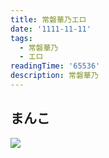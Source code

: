 ```yaml
---
title: 常磐華乃エロ
date: '1111-11-11'
tags:
  - 常磐華乃
  - エロ
readingTime: '65536'
description: 常磐華乃
---
```

## まんこ
<img src="/Gi44P0BXsAAk8rh.png" >
